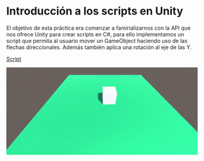 # Introducción a los scripts en Unity
El objetivo de esta práctica era comenzar a famirializarnos con la API que nos ofrece Unity para crear scripts en C#, para ello
implementamos un script que permita al usuario mover un GameObject haciendo uso de las flechas direccionales. Además también aplica
una rotación al eje de las Y.

[Script](/p2/XZMove.cs)

![Cubo en movimiento](/p2/cube.gif)
